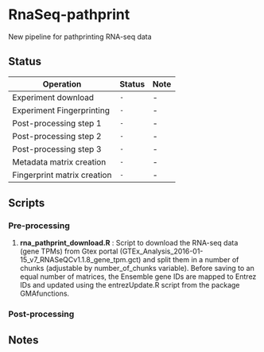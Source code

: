# RnaSeq-pathprint
New pipeline for pathprinting RNA-seq data

## Status
Operation | Status | Note
--- | --- | ---
Experiment download | `-` | -
Experiment Fingerprinting | `-` | -
Post-processing step 1 | `-` | -
Post-processing step 2 | `-` | -
Post-processing step 3 | `-` | -
Metadata matrix creation | `-` | -
Fingerprint matrix creation | `-` | -

## Scripts

### Pre-processing
1. **rna_pathprint_download.R** : Script to download the RNA-seq data (gene TPMs) from Gtex portal (GTEx_Analysis_2016-01-15_v7_RNASeQCv1.1.8_gene_tpm.gct) and split them in a number of chunks (adjustable by number_of_chunks variable). Before saving to an equal number of matrices, the Ensemble gene IDs are mapped to Entrez IDs and updated using the entrezUpdate.R script from the package GMAfunctions.

### Post-processing


## Notes
